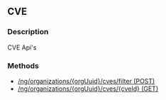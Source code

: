 ## CVE
### Description
CVE Api&#x27;s
### Methods
- [ /ng/organizations/{orgUuid}/cves/filter (POST) ]( ./dc9eb1b50ec98e1a352dc927497b8187.md)
- [ /ng/organizations/{orgUuid}/cves/{cveId} (GET) ]( ./634c50e86c576f2e91ec8fec002b2866.md)
